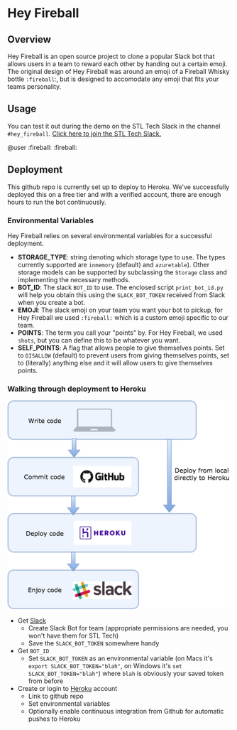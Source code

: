 # Hey Fireball

## Overview

Hey Fireball is an open source project to clone a popular Slack bot that allows users in a team to reward each other by handing out a certain emoji.  The original design of Hey Fireball was around an emoji of a Fireball Whisky bottle `:fireball`:, but is designed to accomodate any emoji that fits your teams personality.

## Usage

You can test it out during the demo on the STL Tech Slack in the channel `#hey_fireball`.  [Click here to join the STL Tech Slack.](https://stltech.herokuapp.com/)

@user :fireball: :fireball:

## Deployment

This github repo is currently set up to deploy to Heroku.  We've successfully deployed this on a free tier and with a verified account, there are enough hours to run the bot continuously.

### Environmental Variables
Hey Fireball relies on several environmental variables for a successful deployment.

- **STORAGE_TYPE**: string denoting which storage type to use.  The types currently supported are `inmemory` (default) and `azuretable`).  Other storage models can be supported by subclassing the `Storage` class and implementing the necessary methods.
- **BOT_ID**: The slack `BOT_ID` to use.  The enclosed script `print_bot_id.py` will help you obtain this using the `SLACK_BOT_TOKEN` received from Slack when you create a bot.
- **EMOJI**: The slack emoji on your team you want your bot to pickup, for Hey Fireball we used `:fireball:` which is a custom emoji specific to our team.
- **POINTS**: The term you call your "points" by.  For Hey Fireball, we used `shots`, but you can define this to be whatever you want.
- **SELF_POINTS**: A flag that allows people to give themselves points.  Set to `DISALLOW` (default) to prevent users from giving themselves points, set to (literally) anything else and it will allow users to give themselves points. 

### Walking through deployment to Heroku

![Deployment Pipeline](talks/stl-meetup/images/development_process.png)


- Get [Slack](https://slack.com/)
  - Create Slack Bot for team (appropriate permissions are needed, you won't have them for STL Tech)
  - Save the `SLACK_BOT_TOKEN` somewhere handy 
- Get `BOT_ID`
  - Set `SLACK_BOT_TOKEN` as an environmental variable (on Macs it's `export SLACK_BOT_TOKEN="blah"`, on Windows it's `set SLACK_BOT_TOKEN="blah"`) where `blah` is obviously your saved token from before
- Create or login to [Heroku](https://heroku.com) account
  - Link to github repo
  - Set environmental variables
  - Optionally enable continuous integration from Github for automatic pushes to Heroku
